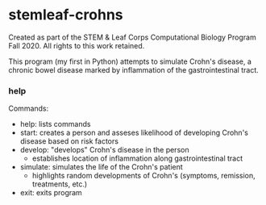 # stemleaf-crohns
Created as part of the STEM & Leaf Corps Computational Biology Program Fall 2020. All rights to this work retained.

This program (my first in Python) attempts to simulate Crohn's disease, a chronic bowel disease marked by inflammation of the gastrointestinal tract.

### help
Commands: 
- help: lists commands
- start: creates a person and asseses likelihood of developing Crohn's disease based on risk factors
- develop: "develops" Crohn's disease in the person
  - establishes location of inflammation along gastrointestinal tract
- simulate: simulates the life of the Crohn's patient
  - highlights random developments of Crohn's (symptoms, remission, treatments, etc.)
- exit: exits program
